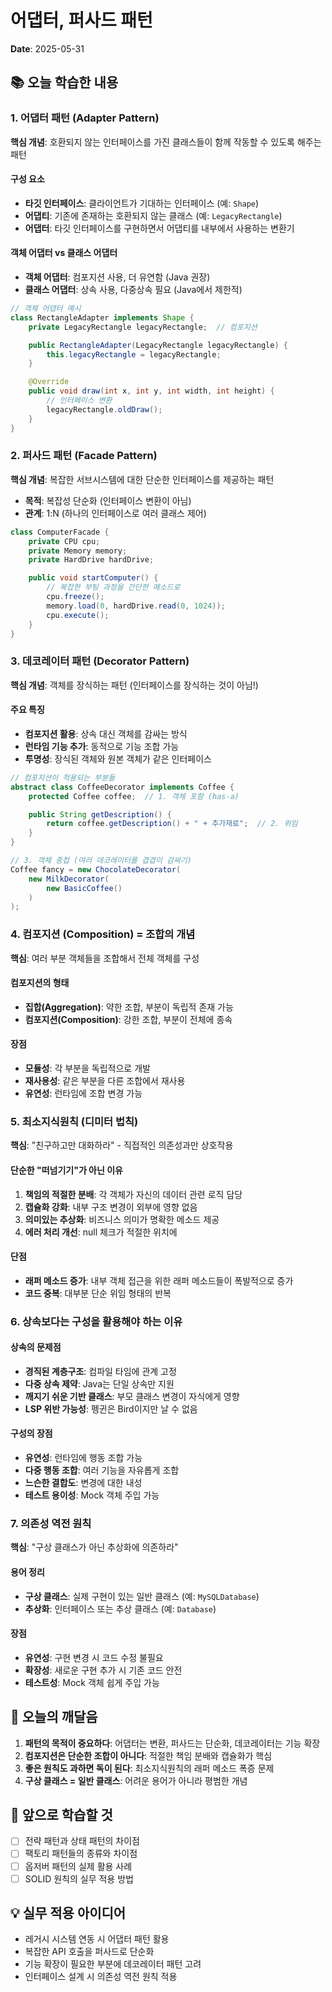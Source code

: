 # 어댑터, 퍼사드 패턴

**Date**: 2025-05-31

## 📚 오늘 학습한 내용

### 1. 어댑터 패턴 (Adapter Pattern)

**핵심 개념**: 호환되지 않는 인터페이스를 가진 클래스들이 함께 작동할 수 있도록 해주는 패턴

#### 구성 요소

- **타깃 인터페이스**: 클라이언트가 기대하는 인터페이스 (예: `Shape`)
- **어댑티**: 기존에 존재하는 호환되지 않는 클래스 (예: `LegacyRectangle`)
- **어댑터**: 타깃 인터페이스를 구현하면서 어댑티를 내부에서 사용하는 변환기

#### 객체 어댑터 vs 클래스 어댑터

- **객체 어댑터**: 컴포지션 사용, 더 유연함 (Java 권장)
- **클래스 어댑터**: 상속 사용, 다중상속 필요 (Java에서 제한적)

```java
// 객체 어댑터 예시
class RectangleAdapter implements Shape {
    private LegacyRectangle legacyRectangle;  // 컴포지션

    public RectangleAdapter(LegacyRectangle legacyRectangle) {
        this.legacyRectangle = legacyRectangle;
    }

    @Override
    public void draw(int x, int y, int width, int height) {
        // 인터페이스 변환
        legacyRectangle.oldDraw();
    }
}
```

### 2. 퍼사드 패턴 (Facade Pattern)

**핵심 개념**: 복잡한 서브시스템에 대한 단순한 인터페이스를 제공하는 패턴

- **목적**: 복잡성 단순화 (인터페이스 변환이 아님)
- **관계**: 1:N (하나의 인터페이스로 여러 클래스 제어)

```java
class ComputerFacade {
    private CPU cpu;
    private Memory memory;
    private HardDrive hardDrive;

    public void startComputer() {
        // 복잡한 부팅 과정을 간단한 메소드로
        cpu.freeze();
        memory.load(0, hardDrive.read(0, 1024));
        cpu.execute();
    }
}
```

### 3. 데코레이터 패턴 (Decorator Pattern)

**핵심 개념**: 객체를 장식하는 패턴 (인터페이스를 장식하는 것이 아님!)

#### 주요 특징

- **컴포지션 활용**: 상속 대신 객체를 감싸는 방식
- **런타임 기능 추가**: 동적으로 기능 조합 가능
- **투명성**: 장식된 객체와 원본 객체가 같은 인터페이스

```java
// 컴포지션이 적용되는 부분들
abstract class CoffeeDecorator implements Coffee {
    protected Coffee coffee;  // 1. 객체 포함 (has-a)

    public String getDescription() {
        return coffee.getDescription() + " + 추가재료";  // 2. 위임
    }
}

// 3. 객체 중첩 (여러 데코레이터를 겹겹이 감싸기)
Coffee fancy = new ChocolateDecorator(
    new MilkDecorator(
        new BasicCoffee()
    )
);
```

### 4. 컴포지션 (Composition) = 조합의 개념

**핵심**: 여러 부분 객체들을 조합해서 전체 객체를 구성

#### 컴포지션의 형태

- **집합(Aggregation)**: 약한 조합, 부분이 독립적 존재 가능
- **컴포지션(Composition)**: 강한 조합, 부분이 전체에 종속

#### 장점

- **모듈성**: 각 부분을 독립적으로 개발
- **재사용성**: 같은 부분을 다른 조합에서 재사용
- **유연성**: 런타임에 조합 변경 가능

### 5. 최소지식원칙 (디미터 법칙)

**핵심**: "친구하고만 대화하라" - 직접적인 의존성과만 상호작용

#### 단순한 "떠넘기기"가 아닌 이유

1. **책임의 적절한 분배**: 각 객체가 자신의 데이터 관련 로직 담당
2. **캡슐화 강화**: 내부 구조 변경이 외부에 영향 없음
3. **의미있는 추상화**: 비즈니스 의미가 명확한 메소드 제공
4. **에러 처리 개선**: null 체크가 적절한 위치에

#### 단점

- **래퍼 메소드 증가**: 내부 객체 접근을 위한 래퍼 메소드들이 폭발적으로 증가
- **코드 중복**: 대부분 단순 위임 형태의 반복

### 6. 상속보다는 구성을 활용해야 하는 이유

#### 상속의 문제점

- **경직된 계층구조**: 컴파일 타임에 관계 고정
- **다중 상속 제약**: Java는 단일 상속만 지원
- **깨지기 쉬운 기반 클래스**: 부모 클래스 변경이 자식에게 영향
- **LSP 위반 가능성**: 펭귄은 Bird이지만 날 수 없음

#### 구성의 장점

- **유연성**: 런타임에 행동 조합 가능
- **다중 행동 조합**: 여러 기능을 자유롭게 조합
- **느슨한 결합도**: 변경에 대한 내성
- **테스트 용이성**: Mock 객체 주입 가능

### 7. 의존성 역전 원칙

**핵심**: "구상 클래스가 아닌 추상화에 의존하라"

#### 용어 정리

- **구상 클래스**: 실제 구현이 있는 일반 클래스 (예: `MySQLDatabase`)
- **추상화**: 인터페이스 또는 추상 클래스 (예: `Database`)

#### 장점

- **유연성**: 구현 변경 시 코드 수정 불필요
- **확장성**: 새로운 구현 추가 시 기존 코드 안전
- **테스트성**: Mock 객체 쉽게 주입 가능

## 🤔 오늘의 깨달음

1. **패턴의 목적이 중요하다**: 어댑터는 변환, 퍼사드는 단순화, 데코레이터는 기능 확장
2. **컴포지션은 단순한 조합이 아니다**: 적절한 책임 분배와 캡슐화가 핵심
3. **좋은 원칙도 과하면 독이 된다**: 최소지식원칙의 래퍼 메소드 폭증 문제
4. **구상 클래스 = 일반 클래스**: 어려운 용어가 아니라 평범한 개념

## 🔄 앞으로 학습할 것

- [ ] 전략 패턴과 상태 패턴의 차이점
- [ ] 팩토리 패턴들의 종류와 차이점
- [ ] 옵저버 패턴의 실제 활용 사례
- [ ] SOLID 원칙의 실무 적용 방법

## 💡 실무 적용 아이디어

- 레거시 시스템 연동 시 어댑터 패턴 활용
- 복잡한 API 호출을 퍼사드로 단순화
- 기능 확장이 필요한 부분에 데코레이터 패턴 고려
- 인터페이스 설계 시 의존성 역전 원칙 적용
